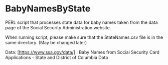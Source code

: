 # BabyNamesByState
PERL script that processes state data for baby names taken from the data page of the Social Security Administration website.

When running script, please make sure that the StateNames.csv file is in the same directory. (May be changed later)

Data: [https://www.ssa.gov/data/] : Baby Names from Social Security Card Applications - State and District of Columbia Data
